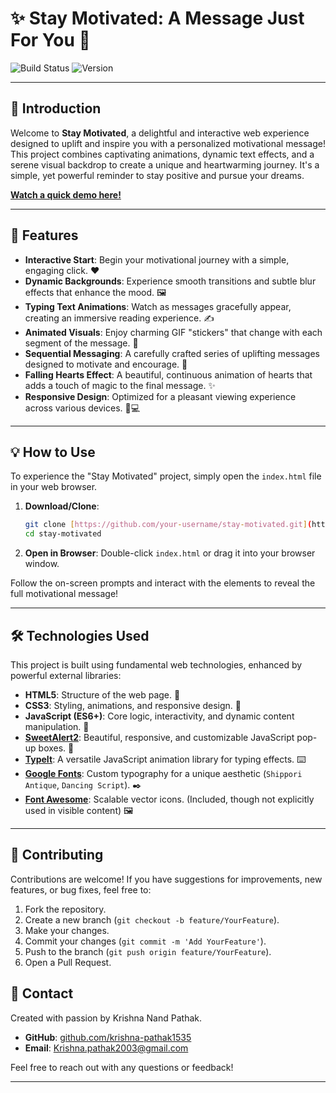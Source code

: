 # ✨ Stay Motivated: A Message Just For You 💐

![Build Status](https://img.shields.io/badge/Status-Complete-brightgreen)
![Version](https://img.shields.io/badge/Version-1.0.0-orange)

---

## 🚀 Introduction

Welcome to **Stay Motivated**, a delightful and interactive web experience designed to uplift and inspire you with a personalized motivational message! This project combines captivating animations, dynamic text effects, and a serene visual backdrop to create a unique and heartwarming journey. It's a simple, yet powerful reminder to stay positive and pursue your dreams.

**[Watch a quick demo here!]([link-to-gif-or-video-demo](https://krishna-pathak1535.github.io/Stay-Motivated/#))** 

---

## 🌈 Features

* **Interactive Start**: Begin your motivational journey with a simple, engaging click. ❤️
* **Dynamic Backgrounds**: Experience smooth transitions and subtle blur effects that enhance the mood. 🖼️
* **Typing Text Animations**: Watch as messages gracefully appear, creating an immersive reading experience. ✍️
* **Animated Visuals**: Enjoy charming GIF "stickers" that change with each segment of the message. 🐼
* **Sequential Messaging**: A carefully crafted series of uplifting messages designed to motivate and encourage. 💬
* **Falling Hearts Effect**: A beautiful, continuous animation of hearts that adds a touch of magic to the final message. ✨
* **Responsive Design**: Optimized for a pleasant viewing experience across various devices. 📱💻

---

## 💡 How to Use

To experience the "Stay Motivated" project, simply open the `index.html` file in your web browser.

1.  **Download/Clone**:
    ```bash
    git clone [https://github.com/your-username/stay-motivated.git](https://github.com/your-username/stay-motivated.git)
    cd stay-motivated
    ```
2.  **Open in Browser**:
    Double-click `index.html` or drag it into your browser window.

Follow the on-screen prompts and interact with the elements to reveal the full motivational message!

---

## 🛠️ Technologies Used

This project is built using fundamental web technologies, enhanced by powerful external libraries:

* **HTML5**: Structure of the web page. 📄
* **CSS3**: Styling, animations, and responsive design. 🎨
* **JavaScript (ES6+)**: Core logic, interactivity, and dynamic content manipulation. 🧠
* **[SweetAlert2](https://sweetalert2.github.io/)**: Beautiful, responsive, and customizable JavaScript pop-up boxes. 🔔
* **[TypeIt](https://typeitjs.com/)**: A versatile JavaScript animation library for typing effects. ⌨️
* **[Google Fonts](https://fonts.google.com/)**: Custom typography for a unique aesthetic (`Shippori Antique`, `Dancing Script`). ✒️
* **[Font Awesome](https://fontawesome.com/)**: Scalable vector icons. (Included, though not explicitly used in visible content) 🖼️

---

## 🤝 Contributing

Contributions are welcome! If you have suggestions for improvements, new features, or bug fixes, feel free to:

1.  Fork the repository.
2.  Create a new branch (`git checkout -b feature/YourFeature`).
3.  Make your changes.
4.  Commit your changes (`git commit -m 'Add YourFeature'`).
5.  Push to the branch (`git push origin feature/YourFeature`).
6.  Open a Pull Request.


## 📧 Contact

Created with passion by Krishna Nand Pathak.

* **GitHub**: [github.com/krishna-pathak1535](https://github.com/krishna-pathak1535) 
* **Email**: Krishna.pathak2003@gmail.com 

Feel free to reach out with any questions or feedback!

---
